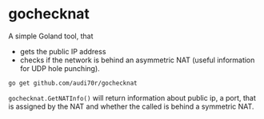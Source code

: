 # gochecknat
A simple Goland tool, that 
- gets the public IP address
- checks if the network is behind an asymmetric NAT (useful information for UDP hole punching).

```
go get github.com/audi70r/gochecknat
```


```gochecknat.GetNATInfo()``` will return information about public ip, a port, that is assigned by the NAT and whether the called is behind a symmetric NAT.